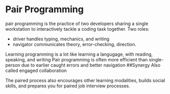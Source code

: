 # Pair Programming 
pair programming is the practice of two developers sharing a single workstation to interactively tackle a coding task together.
Two roles: 
- driver handles typing, mechanics, and writing
- navigator communicates theory, error-checking, direction.

Learning programming is a lot like learning a langugage, with reading, speaking, and writing
Pair programming is often more efficient than single-person due to earlier caught errors and better navigation
##Synergy
Also called engaged collaboration

The paired process also encourages other learning modalities, builds social skills, and prepares you for paired job interview processes. 
